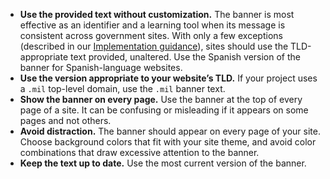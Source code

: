 - **Use the provided text without customization.** The banner is most effective as an identifier and a learning tool when its message is consistent across government sites. With only a few exceptions (described in our [Implementation guidance](#using-the-banner-component)), sites should use the TLD-appropriate text provided, unaltered. Use the Spanish version of the banner for Spanish-language websites.
- **Use the version appropriate to your website’s TLD.** If your project uses a `.mil` top-level domain, use the `.mil` banner text.
- **Show the banner on every page.** Use the banner at the top of every page of a site. It can be confusing or misleading if it appears on some pages and not others.
- **Avoid distraction.** The banner should appear on every page of your site. Choose background colors that fit with your site theme, and avoid color combinations that draw excessive attention to the banner.
- **Keep the text up to date.** Use the most current version of the banner.
